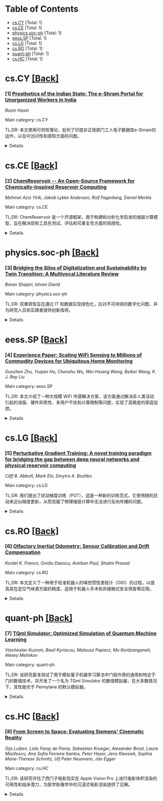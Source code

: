 <div id=toc></div>

# Table of Contents

- [cs.CY](#cs.CY) [Total: 1]
- [cs.CE](#cs.CE) [Total: 1]
- [physics.soc-ph](#physics.soc-ph) [Total: 1]
- [eess.SP](#eess.SP) [Total: 1]
- [cs.LG](#cs.LG) [Total: 1]
- [cs.RO](#cs.RO) [Total: 1]
- [quant-ph](#quant-ph) [Total: 1]
- [cs.HC](#cs.HC) [Total: 1]


<div id='cs.CY'></div>

# cs.CY [[Back]](#toc)

### [1] [Prosthetics of the Indian State: The e-Shram Portal for Unorganized Workers in India](https://arxiv.org/abs/2503.05714)
*Rozin Hasin*

Main category: cs.CY

TL;DR: 本文使用可供性理论，批判了印度非正规部门工人电子数据库e-Shram的运作，以及可访问性和感知方面的问题。


<details>
  <summary>Details</summary>
Motivation: 本文旨在批判印度非正规部门工人电子数据库e-Shram的运作，以及可访问性和感知方面的问题。

Method: 本文使用可供性理论进行分析。

Result: 本文的主要结果是批判了印度非正规部门工人电子数据库e-Shram的运作，以及可访问性和感知方面的问题。

Conclusion: 本文的结论是批判了印度非正规部门工人电子数据库e-Shram的运作，以及可访问性和感知方面的问题。

Abstract: This research paper examines the digital portal/database for unorganized workers in the informal sector economy of India today: e-Shram. Using affordance theory, I criticize the operationalization of this database for the labourers, alongside problems of accessibility and perception.

</details>


<div id='cs.CE'></div>

# cs.CE [[Back]](#toc)

### [2] [ChemReservoir -- An Open-Source Framework for Chemically-Inspired Reservoir Computing](https://arxiv.org/abs/2506.04249)
*Mehmet Aziz Yirik, Jakob Lykke Andersen, Rolf Fagerberg, Daniel Merkle*

Main category: cs.CE

TL;DR: ChemReservoir 是一个开源框架，用于构建和分析化学启发的储层计算模型，旨在解决现有工具在测试、评估和可重复性方面的局限性。


<details>
  <summary>Details</summary>
Motivation: 由于现有工具主要侧重于 DNA 化学，并且维护状态有限，导致可用性受限，因此需要一个合适的开源工具。

Method: ChemReservoir 是一个用于构建和分析化学启发的储层计算的开源框架。该工具使用各种基于循环的储层拓扑结构进行评估。

Result: 该工具在记忆容量任务中展示了在各种配置中的稳定性能。

Conclusion: ChemReservoir 是一个用于化学启发的储层计算的开源框架，解决了现有工具在测试、评估和可重复性方面的局限性，并在记忆容量任务中表现出稳定的性能。

Abstract: Reservoir computing is a type of a recurrent neural network, mapping the inputs into higher dimensional space using fixed and nonlinear dynamical systems, called reservoirs. In the literature, there are various types of reservoirs ranging from in-silico to in-vitro. In cheminformatics, previous studies contributed to the field by developing simulation-based chemically inspired in-silico reservoir models. Yahiro used a DNA-based chemical reaction network as its reservoir and Nguyen developed a DNA chemistry-inspired tool based on Gillespie algorithm. However, these software tools were designed mainly with the focus on DNA chemistry and their maintenance status has limited their current usability. Due to these limitations, there was a need for a proper open-source tool. This study introduces ChemReservoir, an open-source framework for chemically-inspired reservoir computing. In contrast to the former studies focused on DNA-chemistry, ChemReservoir is a general framework for the construction and analysis of chemically-inspired reservoirs, which also addresses the limitations in these previous studies by ensuring enhanced testing, evaluation, and reproducibility. The tool was evaluated using various cycle-based reservoir topologies and demonstrated stable performance across a range of configurations in memory capacity tasks.

</details>


<div id='physics.soc-ph'></div>

# physics.soc-ph [[Back]](#toc)

### [3] [Bridging the Silos of Digitalization and Sustainability by Twin Transition: A Multivocal Literature Review](https://arxiv.org/abs/2506.04267)
*Baran Shajari, Istvan David*

Main category: physics.soc-ph

TL;DR: 双重转型旨在通过 IT 和数据实现绿色化，应对不可持续的数字化问题，并为研究人员和实践者提供创新指导。


<details>
  <summary>Details</summary>
Motivation: 该论文旨在解决数字化发展带来的不可持续性问题，尤其是生态问题。

Method: 该论文通过系统地调查学术和灰色文献，阐明关键概念，并为研究人员和实践者提供指导。

Result: 该论文阐明了双重转型的关键概念，并为研究人员和实践者提供了创新指导。

Conclusion: 该研究强调了双重转型对于解决数字化带来的可持续性问题的必要性，并为信息系统工程提供了研究方向。

Abstract: Twin transition is the method of parallel digital and sustainability transitions in a mutually supporting way or, in common terms, "greening of and by IT and data." Twin transition reacts to the growing problem of unsustainable digitalization, particularly in the ecological sense. Ignoring this problem will eventually limit the digital adeptness of society and the problem-solving capacity of humankind. Information systems engineering must find ways to support twin transition journeys through its substantial body of knowledge, methods, and techniques. To this end, we systematically survey the academic and gray literature on twin transition, clarify key concepts, and derive leads for researchers and practitioners to steer their innovation efforts.

</details>


<div id='eess.SP'></div>

# eess.SP [[Back]](#toc)

### [4] [Experience Paper: Scaling WiFi Sensing to Millions of Commodity Devices for Ubiquitous Home Monitoring](https://arxiv.org/abs/2506.04322)
*Guozhen Zhu, Yuqian Hu, Chenshu Wu, Wei-Hsiang Wang, Beibei Wang, K. J. Ray Liu*

Main category: eess.SP

TL;DR: 本文介绍了一种大规模 WiFi 传感解决方案，该方案通过解决非人类活动引起的误报、硬件异质性、多用户干扰和计算限制等问题，实现了高精度的家庭监控。


<details>
  <summary>Details</summary>
Motivation: 本文旨在解决 WiFi 传感在实际应用中面临的挑战，例如误报、硬件不一致性、多用户干扰和计算限制。

Method: 本文提出了一个实用且可扩展的系统，该系统通过为期两年的综合评估进行了验证，涉及 280 个边缘设备，涵盖 16 个场景，超过 400 万个运动样本。

Result: 该解决方案在各种现实世界的家庭中实现了 92.61% 的准确率，同时将由于非人类活动引起的误报从 63.1% 降低到 8.4%，并将 CSI 传输开销降低了 99.72%。

Conclusion: 该研究通过弥合理论研究和商业部署之间的差距，为在现实环境中扩展 WiFi 传感提供了实用见解。

Abstract: WiFi-based home monitoring has emerged as a compelling alternative to traditional camera- and sensor-based solutions, offering wide coverage with minimal intrusion by leveraging existing wireless infrastructure. This paper presents key insights and lessons learned from developing and deploying a large-scale WiFi sensing solution, currently operational across over 10 million commodity off-the-shelf routers and 100 million smart bulbs worldwide. Through this extensive deployment, we identify four real-world challenges that hinder the practical adoption of prior research: 1) Non-human movements (e.g., pets) frequently trigger false positives; 2) Low-cost WiFi chipsets and heterogeneous hardware introduce inconsistencies in channel state information (CSI) measurements; 3) Motion interference in multi-user environments complicates occupant differentiation; 4) Computational constraints on edge devices and limited cloud transmission impede real-time processing. To address these challenges, we present a practical and scalable system, validated through comprehensive two-year evaluations involving 280 edge devices, across 16 scenarios, and over 4 million motion samples. Our solutions achieve an accuracy of 92.61% in diverse real-world homes while reducing false alarms due to non-human movements from 63.1% to 8.4% and lowering CSI transmission overhead by 99.72%. Notably, our system integrates sensing and communication, supporting simultaneous WiFi sensing and data transmission over home WiFi networks. While focused on home monitoring, our findings and strategies generalize to various WiFi sensing applications. By bridging the gaps between theoretical research and commercial deployment, this work offers practical insights for scaling WiFi sensing in real-world environments.

</details>


<div id='cs.LG'></div>

# cs.LG [[Back]](#toc)

### [5] [Perturbative Gradient Training: A novel training paradigm for bridging the gap between deep neural networks and physical reservoir computing](https://arxiv.org/abs/2506.04523)
*Cliff B. Abbott, Mark Elo, Dmytro A. Bozhko*

Main category: cs.LG

TL;DR: 我们提出了扰动梯度训练（PGT），这是一种新的训练范式，它使用随机扰动来近似梯度更新，从而克服了物理储层计算中无法进行反向传播的问题。


<details>
  <summary>Details</summary>
Motivation: 该论文试图解决物理储层计算中由于黑盒性质而无法进行反向传播的问题。

Method: PGT使用网络参数空间中的随机扰动来近似梯度更新，仅使用前向传递。

Result: PGT可以实现与标准反向传播方法相当的性能，特别是在反向传播不切实际或不可能的情况下。

Conclusion: Not mentioned in abstract

Abstract: We introduce Perturbative Gradient Training (PGT), a novel training paradigm that overcomes a critical limitation of physical reservoir computing: the inability to perform backpropagation due to the black-box nature of physical reservoirs. Drawing inspiration from perturbation theory in physics, PGT uses random perturbations in the network's parameter space to approximate gradient updates using only forward passes. We demonstrate the feasibility of this approach on both simulated neural network architectures, including a dense network and a transformer model with a reservoir layer, and on experimental hardware using a magnonic auto-oscillation ring as the physical reservoir. Our results show that PGT can achieve performance comparable to that of standard backpropagation methods in cases where backpropagation is impractical or impossible. PGT represents a promising step toward integrating physical reservoirs into deeper neural network architectures and achieving significant energy efficiency gains in AI training.

</details>


<div id='cs.RO'></div>

# cs.RO [[Back]](#toc)

### [6] [Olfactory Inertial Odometry: Sensor Calibration and Drift Compensation](https://arxiv.org/abs/2506.04539)
*Kordel K. France, Ovidiu Daescu, Anirban Paul, Shalini Prasad*

Main category: cs.RO

TL;DR: 本文定义了一种用于校准机器人的嗅觉惯性里程计（OIO）的过程，以提高其在定位气味源方面的精度，适用于机器人手术和非接触式安全筛查等应用。


<details>
  <summary>Details</summary>
Motivation: 气体动力学和环境因素会对嗅觉导航任务引入干扰，使得OIO难以实现。

Method: 定义了一个校准机器人的OIO过程，该过程可以推广到几种嗅觉传感器类型。

Result: 在真实的机械臂上演示了OIO校准过程，并展示了这种校准如何提高在冷启动嗅觉导航任务中的性能。

Conclusion: Not mentioned in abstract

Abstract: Visual inertial odometry (VIO) is a process for fusing visual and kinematic data to understand a machine's state in a navigation task. Olfactory inertial odometry (OIO) is an analog to VIO that fuses signals from gas sensors with inertial data to help a robot navigate by scent. Gas dynamics and environmental factors introduce disturbances into olfactory navigation tasks that can make OIO difficult to facilitate. With our work here, we define a process for calibrating a robot for OIO that generalizes to several olfaction sensor types. Our focus is specifically on calibrating OIO for centimeter-level accuracy in localizing an odor source on a slow-moving robot platform to demonstrate use cases in robotic surgery and touchless security screening. We demonstrate our process for OIO calibration on a real robotic arm and show how this calibration improves performance over a cold-start olfactory navigation task.

</details>


<div id='quant-ph'></div>

# quant-ph [[Back]](#toc)

### [7] [TQml Simulator: Optimized Simulation of Quantum Machine Learning](https://arxiv.org/abs/2506.04891)
*Viacheslav Kuzmin, Basil Kyriacou, Mateusz Papierz, Mo Kordzanganeh, Alexey Melnikov*

Main category: quant-ph

TL;DR: 该研究基准测试了用于模拟量子机器学习算法中门层作用的通用和特定于门的数值技术，并开发了一个名为 TQml Simulator 的数值模拟器，在大多数情况下，其性能优于 Pennylane 的默认模拟器。


<details>
  <summary>Details</summary>
Motivation: 量子机器学习中使用的硬件高效电路通常由交替的均匀应用门层组成。 用于此类电路的高速数值模拟器对于推进该领域的研究至关重要。

Method: 我们对用于模拟量子态矢量上门层作用的通用和特定于门的数值技术进行了数值基准测试。我们开发了一个数值模拟器，名为 TQml Simulator，它对给定电路中的每一层都采用最有效的模拟方法。

Result: 我们的模拟器在大多数情况下，其性能优于等效的 Pennylane 的 default.qubit 模拟器，具体取决于电路、量子比特数量、输入数据的批处理大小和所用硬件，其性能大约提高了 2 到 100 倍。

Conclusion: Not mentioned in abstract

Abstract: Hardware-efficient circuits employed in Quantum Machine Learning are typically composed of alternating layers of uniformly applied gates. High-speed numerical simulators for such circuits are crucial for advancing research in this field. In this work, we numerically benchmark universal and gate-specific techniques for simulating the action of layers of gates on quantum state vectors, aiming to accelerate the overall simulation of Quantum Machine Learning algorithms. Our analysis shows that the optimal simulation method for a given layer of gates depends on the number of qubits involved, and that a tailored combination of techniques can yield substantial performance gains in the forward and backward passes for a given circuit. Building on these insights, we developed a numerical simulator, named TQml Simulator, that employs the most efficient simulation method for each layer in a given circuit. We evaluated TQml Simulator on circuits constructed from standard gate sets, such as rotations and CNOTs, as well as on native gates from IonQ and IBM quantum processing units. In most cases, our simulator outperforms equivalent Pennylane's default.qubit simulator by approximately 2- to 100-fold, depending on the circuit, the number of qubits, the batch size of the input data, and the hardware used.

</details>


<div id='cs.HC'></div>

# cs.HC [[Back]](#toc)

### [8] [From Screen to Space: Evaluating Siemens' Cinematic Reality](https://arxiv.org/abs/2506.04972)
*Gijs Luijten, Lisle Faray de Paiva, Sebastian Krueger, Alexander Brost, Laura Mazilescu, Ana Sofia Ferreira Santos, Peter Hoyer, Jens Kleesiek, Sophia Marie-Therese Schmitz, Ulf Peter Neumann, Jan Egger*

Main category: cs.HC

TL;DR: 该研究评估了西门子电影现实在 Apple Vision Pro 上进行电影体积渲染的可用性和临床潜力，为医学影像学中的沉浸式电影渲染提供了见解。


<details>
  <summary>Details</summary>
Motivation: 该研究旨在评估西门子电影现实在医学影像学中的应用潜力。

Method: 研究使用了西门子电影现实，对肝脏计算机断层扫描和磁共振胰胆管造影扫描进行了可视化，并使用系统可用性量表、ISONORM 9242-110-S 问卷和开放式调查对医学专家进行了评估。

Result: 研究结果提供了对沉浸式电影渲染在医学影像学中潜力的见解。

Conclusion: 研究结果表明，沉浸式电影渲染在医学影像学中具有潜力。

Abstract: As one of the first research teams with full access to Siemens' Cinematic Reality, we evaluate its usability and clinical potential for cinematic volume rendering on the Apple Vision Pro. We visualized venous-phase liver computed tomography and magnetic resonance cholangiopancreatography scans from the CHAOS and MRCP\_DLRecon datasets. Fourteen medical experts assessed usability and anticipated clinical integration potential using the System Usability Scale, ISONORM 9242-110-S questionnaire, and an open-ended survey. Their feedback identified feasibility, key usability strengths, and required features to catalyze the adaptation in real-world clinical workflows. The findings provide insights into the potential of immersive cinematic rendering in medical imaging.

</details>
